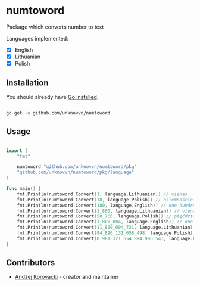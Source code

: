 # numtoword

Package which converts number to text

Languages implemented:

- [x] English
- [x] Lithuanian
- [x] Polish

## Installation

You should already have [Go installed](https://golang.org/doc/install).

```bash

go get -u github.com/unknovvn/numtoword

```

## Usage

```go

import (
	"fmt"

	numtoword "github.com/unknovvn/numtoword/pkg"
	"github.com/unknovvn/numtoword/pkg/language"
)

func main() {
	fmt.Println(numtoword.Convert(1, language.Lithuanian)) // vienas
	fmt.Println(numtoword.Convert(18, language.Polish)) // osiemnaście
	fmt.Println(numtoword.Convert(180, language.English)) // one hundred eighty
	fmt.Println(numtoword.Convert(1_800, language.Lithuanian)) // vienas tūkstantis aštuoni šimtai
	fmt.Println(numtoword.Convert(58_766, language.Polish)) // pięćdziesiąt osiem tysięcy siedemset sześćdziesiąt sześć
	fmt.Println(numtoword.Convert(1_800_004, language.English)) // one million eight hundred thousand four
	fmt.Println(numtoword.Convert(11_800_004_721, language.Lithuanian)) // vienuolika milijardų aštuoni šimtai milijonų keturi tūkstančiai septyni šimtai dvidešimt vienas
	fmt.Println(numtoword.Convert(94_896_131_658_498, language.Polish)) // dziewięćdziesiąt cztery biliony osiemset dziewięćdziesiąt sześć miliardów sto trzydzieści jeden milion sześćset pięćdziesiąt osiem tysięcy czterysta dziewięćdziesiąt osiem
	fmt.Println(numtoword.Convert(8_981_321_654_894_986_543, language.English)) // eight quintillion nine hundred eighty-one quadrillion three hundred twenty-one trillion six hundred fifty-four billion eight hundred ninety-four million nine hundred eighty-six thousand five hundred forty-three
}

```

## Contributors

- [Andžej Korovacki](https://github.com/unknovvn) - creator and maintainer
